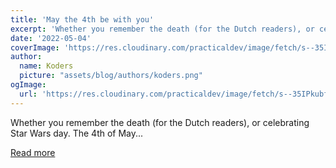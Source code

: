 ```yaml
---
title: 'May the 4th be with you'
excerpt: 'Whether you remember the death (for the Dutch readers), or celebrating Star Wars day.  The 4th of May...'
date: '2022-05-04'
coverImage: 'https://res.cloudinary.com/practicaldev/image/fetch/s--35IPkubf--/c_imagga_scale,f_auto,fl_progressive,h_420,q_auto,w_1000/https://dev-to-uploads.s3.amazonaws.com/uploads/articles/pojy09q67u405xxp3ven.jpg'
author:
  name: Koders
  picture: "assets/blog/authors/koders.png"
ogImage:
  url: 'https://res.cloudinary.com/practicaldev/image/fetch/s--35IPkubf--/c_imagga_scale,f_auto,fl_progressive,h_420,q_auto,w_1000/https://dev-to-uploads.s3.amazonaws.com/uploads/articles/pojy09q67u405xxp3ven.jpg'
---
```


Whether you remember the death (for the Dutch readers), or celebrating Star Wars day.  The 4th of May...

[Read more](https://dev.to/dailydevtips1/may-the-4th-be-with-you-1kgl)
